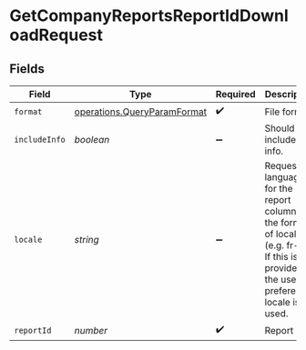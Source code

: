 # GetCompanyReportsReportIdDownloadRequest


## Fields

| Field                                                                                                                                         | Type                                                                                                                                          | Required                                                                                                                                      | Description                                                                                                                                   |
| --------------------------------------------------------------------------------------------------------------------------------------------- | --------------------------------------------------------------------------------------------------------------------------------------------- | --------------------------------------------------------------------------------------------------------------------------------------------- | --------------------------------------------------------------------------------------------------------------------------------------------- |
| `format`                                                                                                                                      | [operations.QueryParamFormat](../../../sdk/models/operations/queryparamformat.md)                                                             | :heavy_check_mark:                                                                                                                            | File format                                                                                                                                   |
| `includeInfo`                                                                                                                                 | *boolean*                                                                                                                                     | :heavy_minus_sign:                                                                                                                            | Should include info.                                                                                                                          |
| `locale`                                                                                                                                      | *string*                                                                                                                                      | :heavy_minus_sign:                                                                                                                            | Requested language for the report columns in the format of locale (e.g. fr-FR). If this is not provided, the user preferences locale is used. |
| `reportId`                                                                                                                                    | *number*                                                                                                                                      | :heavy_check_mark:                                                                                                                            | Report ID                                                                                                                                     |